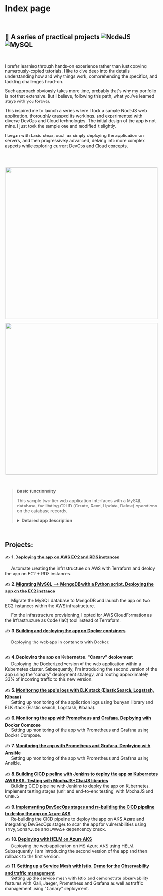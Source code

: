 # Index page

<br>

## 🚀 A series of practical projects ![NodeJS](https://img.shields.io/badge/node.js-6DA55F?style=for-the-badge&logo=node.js&logoColor=white) ![MySQL](https://img.shields.io/badge/MySQL-00000F?style=for-the-badge&logo=mysql&logoColor=white)

<br>

I prefer learning through hands-on experience rather than just copying numerously-copied tutorials. I like to dive deep into the details understanding how and why things work, comprehending the specifics, and tackling challenges head-on. 
<br>

Such approach obviously takes more time, probably that's why my portfolio is not that extensive. But I believe, following this path, what you've learned stays with you forever.

This inspired me to launch a series where I took a sample NodeJS web application, thoroughly grasped its workings, and experimented with diverse DevOps and Cloud technologies. The initial design of the app is not mine. I just took the sample one and modified it slightly.
<br>

I began with basic steps, such as simply deploying the application on servers, and then progressively advanced, delving into more complex aspects while exploring current DevOps and Cloud concepts.

<br><br>


<p align="center">
    <img width="500" src="https://github.com/otam-mato/projects_landing_page/assets/113034133/2f4f43e4-583a-440e-b3c1-3f38674417a9">
</p>
<p align="center">
    <img width="500" src="https://github.com/otam-mato/projects_landing_page/assets/113034133/70b881af-a7af-4bb1-a431-2aa23e8905da">
</p>

<br>

> **Basic functionality**
>
> This sample two-tier web application interfaces with a MySQL database, facilitating CRUD (Create, Read, Update, Delete) operations on the database records.
>
> **<details markdown=1><summary markdown="span">Detailed app description</summary>**
>
> ## Summary
>
> The app sets up a web server for a supplier management system. It allows viewing, adding, updating, and deleting suppliers. 
> 
> #### **Dependencies and Modules**:
>   - **express**: The framework that allows us to set up and run a web server.
>   - **body-parser**: A tool that lets the server read and understand data sent in requests.
>   - **cors**: Ensures the server can communicate with different web addresses or domains.
>   - **mustache-express**: A template engine, letting the server display dynamic web pages using the Mustache format.
>   - **serve-favicon**: Provides the small icon seen on browser tabs for the website.
>   - **Custom Modules**: 
>     - `supplier.controller`: Handles the logic for managing suppliers like fetching, adding, or updating their details.
>     - `config.js`: Keeps the server's settings for connectind to the MySQL database.
>
> #### **Configuration**:
>   - The server starts on a port taken from a setting (like an environment variable) or uses `3000` as a default.
>
> #### **Middleware**:
>   - It's equipped to understand data in JSON format or when it's URL-encoded.
>   - It can chat with web pages hosted elsewhere, thanks to CORS.
>   - Mustache is the chosen format for web pages, with templates stored in a folder named `views`.
>   - There's a public storage (`public`) for things like images or stylesheets, accessible by anyone visiting the site.
>   - The site's tiny browser tab icon is fetched using `serve-favicon`.
>
> #### **Routes (Webpage Endpoints)**:
>   - **Home**: `GET /`: Serves the home page.
>   - **Supplier Operations**: 
>     - `GET /suppliers/`: Fetches and displays all suppliers.
>     - `GET /supplier-add`: Serves a page to add a new supplier.
>     - `POST /supplier-add`: Receives data to add a new supplier.
>     - `GET /supplier-update/:id`: Serves a page to update details of a supplier using its ID.
>     - `POST /supplier-update`: Receives updated data of a supplier.
>     - `POST /supplier-remove/:id`: Removes a supplier using its ID.
>
> #### **Starting Up**:
>   - The server comes to life, starts listening for visits, and announces its awakening with a log message.
>
> </details>

<br>

## Projects:

✍️ **1. [Deploying the app on AWS EC2 and RDS instances](https://github.com/otam-mato/nodejs_mysql_web_app_terraform)** <br>

&nbsp;&nbsp;&nbsp;&nbsp; Automate creating the infrastructure on AWS with Terraform and deploy the app on EC2 + RDS instances.
 <br><br>
✍️ **2. [Migrating MySQL --> MongoDB with a Python script. Deploying the app on the EC2 instance](https://github.com/otam-mato/nodejs_mongodb_web_app_awscloudformation)** <br>

&nbsp;&nbsp;&nbsp;&nbsp;&nbsp;Migrate the MySQL database to MongoDB and launch the app on two EC2 instances within the AWS infrastructure.

&nbsp;&nbsp;&nbsp;&nbsp;&nbsp;For the infrastructure provisioning, I opted for AWS CloudFormation as the Infrastructure as Code (IaC) tool instead of Terraform.<br><br>
✍️ **3. [Building and deploying the app on Docker containers](https://github.com/otam-mato/nodejs_mysql_web_app_docker)**<br>

&nbsp;&nbsp;&nbsp;&nbsp;&nbsp;Deploying the web app in contaners with Docker.<br><br>

✍️ **4. [Deploying the app on Kubernetes. "Canary" deployment](https://github.com/otam-mato/nodejs_mysql_web_app_kubernetes)**<br>
&nbsp;&nbsp;&nbsp;&nbsp;&nbsp;Deploying the Dockerized version of the web application within a Kubernetes cluster. Subsequently, I'm introducing the second version of the app using the "canary" deployment strategy, and routing approximately 33% of incoming traffic to this new version.<br><br>
✍️ **5. [Monitoring the app's logs with ELK stack (ElasticSearch, Logstash, Kibana)](https://github.com/otam-mato/nodejs_mysql_web_app_elk)**<br>
&nbsp;&nbsp;&nbsp;&nbsp;&nbsp;Setting up monitoring of the application logs using 'bunyan' library and ELK stack (Elastic search, Logstash, Kibana).<br><br>
✍️ **6. [Monitoring the app with Prometheus and Grafana. Deploying with Docker Compose](https://github.com/otam-mato/nodejs_mysql_web_app_prometheus_grafana)**<br>
&nbsp;&nbsp;&nbsp;&nbsp;&nbsp;Setting up monitoring of the app with Prometheus and Grafana using Docker Compose.<br><br>
✍️ **7. [Monitoring the app with Prometheus and Grafana. Deploying with Ansible](https://github.com/otam-mato/nodejs_mysql_web_app_prometheus_grafana_ansible)**<br>
&nbsp;&nbsp;&nbsp;&nbsp;&nbsp;Setting up monitoring of the app with Prometheus and Grafana using Ansible.<br><br>
✍️ **8. [Building CICD pipeline with Jenkins to deploy the app on Kubernetes AWS EKS. Testing with MochaJS+ChaiJS libraries](https://github.com/otam-mato/nodejs_mysql_web_app_jenkins_AWS)**<br>
&nbsp;&nbsp;&nbsp;&nbsp;&nbsp;Building CICD pipeline with Jenkins to deploy the app on Kubernetes. Implement testing stages (unit and end-to-end testing) with MochaJS and ChaiJS<br><br>
✍️ **9. [Implementing DevSecOps stages and re-building the CICD pipeline to deploy the app on Azure AKS](https://github.com/otam-mato/nodejs_mysql_web_app_jenkins_azure_devsecops)**<br>
&nbsp;&nbsp;&nbsp;&nbsp;&nbsp;Re-building the CICD pipeline to deploy the app on AKS Azure and integrating DevSecOps stages to scan the app for vulnerabilities using Trivy, SonarQube and OWASP dependency check.<br>

✍️ **10. [Deploying with HELM on Azure AKS](https://github.com/otam-mato/nodejs_mysql_web_app_helm_azure_aks_deployment)**<br>
&nbsp;&nbsp;&nbsp;&nbsp;&nbsp;Deploying the web application on MS Azure AKS using HELM. Subsequently, I am introducing the second version of the app and then rollback to the first version.

✍️ **11. [Setting up a Service Mesh with Istio. Demo for the Observability and traffic management](https://github.com/otam-mato/istio_nodejsapp_demo.git)**<br>
&nbsp;&nbsp;&nbsp;&nbsp;&nbsp;Setting up the service mesh with Istio and demonstrate observability features with Kiali, Jaeger, Prometheus and Grafana as well as traffic management using "Canary" deployment.
